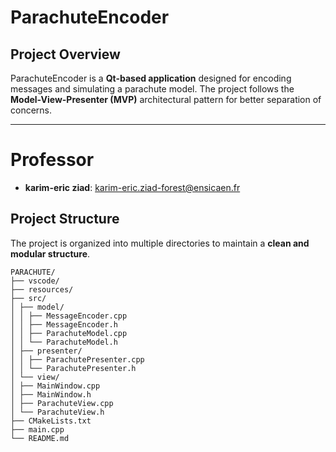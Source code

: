 #  ParachuteEncoder

##  Project Overview
ParachuteEncoder is a **Qt-based application** designed for encoding messages and simulating a parachute model. The project follows the **Model-View-Presenter (MVP)** architectural pattern for better separation of concerns.

---

# Professor

- **karim-eric ziad**: karim-eric.ziad-forest@ensicaen.fr

## Project Structure
The project is organized into multiple directories to maintain a **clean and modular structure**.
```
PARACHUTE/
├── vscode/ 
├── resources/ 
├── src/
│ ├── model/ 
│ │ ├── MessageEncoder.cpp
│ │ ├── MessageEncoder.h
│ │ ├── ParachuteModel.cpp
│ │ └── ParachuteModel.h
│ ├── presenter/
│ │ ├── ParachutePresenter.cpp
│ │ └── ParachutePresenter.h
│ └── view/
│ ├── MainWindow.cpp
│ ├── MainWindow.h
│ ├── ParachuteView.cpp
│ └── ParachuteView.h
├── CMakeLists.txt 
├── main.cpp 
└── README.md 
```
